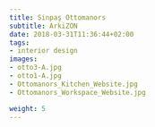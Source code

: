```yaml
---
title: Sinpaş Ottomanors
subtitle: ArkiZON
date: 2018-03-31T11:36:44+02:00
tags:
- interior design
images:
- otto3-A.jpg
- otto1-A.jpg
- Ottomanors_Kitchen_Website.jpg
- Ottomanors_Workspace_Website.jpg

weight: 5
---
```



